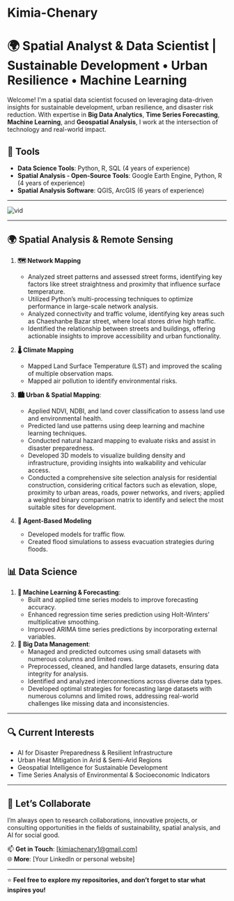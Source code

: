 
# Kimia-Chenary
# 🌍 Spatial Analyst & Data Scientist | Sustainable Development • Urban Resilience • Machine Learning

Welcome! I'm a spatial data scientist focused on leveraging data-driven insights for sustainable development, urban resilience, and disaster risk reduction. With expertise in **Big Data Analytics**, **Time Series Forecasting**, **Machine Learning**, and **Geospatial Analysis**, I work at the intersection of technology and real-world impact.

## 🔧 **Tools**

- **Data Science Tools**: Python, R, SQL (4 years of experience)  
- **Spatial Analysis - Open-Source Tools**: Google Earth Engine, Python, R (4 years of experience)  
- **Spatial Analysis Software**: QGIS, ArcGIS (6 years of experience)

---

![vid](https://github.com/user-attachments/assets/60ab2699-28fe-4929-8964-6b86264e35c3)

---

## **🌍 Spatial Analysis & Remote Sensing**

1. **🗺️ Network Mapping**  
   - Analyzed street patterns and assessed street forms, identifying key factors like street straightness and proximity that influence surface temperature.
   - Utilized Python’s multi-processing techniques to optimize performance in large-scale network analysis.
   - Analyzed connectivity and traffic volume, identifying key areas such as Chaeshanbe Bazar street, where local stores drive high traffic.  
   - Identified the relationship between streets and buildings, offering actionable insights to improve accessibility and urban functionality.
   
2. **🌡️ Climate Mapping**  
    - Mapped Land Surface Temperature (LST) and improved the scaling of multiple observation maps.
    - Mapped air pollution to identify environmental risks.
3. **🏙️ Urban & Spatial Mapping**: 
   - Applied NDVI, NDBI, and land cover classification to assess land use and environmental health.
   - Predicted land use patterns using deep learning and machine learning techniques.
   - Conducted natural hazard mapping to evaluate risks and assist in disaster preparedness.
   - Developed 3D models to visualize building density and infrastructure, providing insights into walkability and vehicular access.
   - Conducted a comprehensive site selection analysis for residential construction, considering critical factors such as elevation, slope, proximity to urban areas, roads, power networks, and rivers; applied a weighted binary comparison matrix to identify and select the most suitable sites for development.

4. **🚗 Agent-Based Modeling**  
    - Developed models for traffic flow.
    - Created flood simulations to assess evacuation strategies during floods.
   
## **📊 Data Science**

1. **🤖 Machine Learning & Forecasting**: 
   - Built and applied time series models to improve forecasting accuracy.
   - Enhanced regression time series prediction using Holt-Winters’ multiplicative smoothing.
   - Improved ARIMA time series predictions by incorporating external variables.
2. **💾 Big Data Management**: 
   - Managed and predicted outcomes using small datasets with numerous columns and limited rows.
   - Preprocessed, cleaned, and handled large datasets, ensuring data integrity for analysis.
   - Identified and analyzed interconnections across diverse data types.
   - Developed optimal strategies for forecasting large datasets with numerous columns and limited rows, addressing real-world challenges like missing data and inconsistencies.
   
---

## 🔍 Current Interests

- AI for Disaster Preparedness & Resilient Infrastructure  
- Urban Heat Mitigation in Arid & Semi-Arid Regions  
- Geospatial Intelligence for Sustainable Development  
- Time Series Analysis of Environmental & Socioeconomic Indicators  

---

## 🤝 Let’s Collaborate

I’m always open to research collaborations, innovative projects, or consulting opportunities in the fields of sustainability, spatial analysis, and AI for social good.

📫 **Get in Touch**: [kimiachenary1@gmail.com]  
🌐 **More**: [Your LinkedIn or personal website]

---

⭐ **Feel free to explore my repositories, and don’t forget to star what inspires you!**


